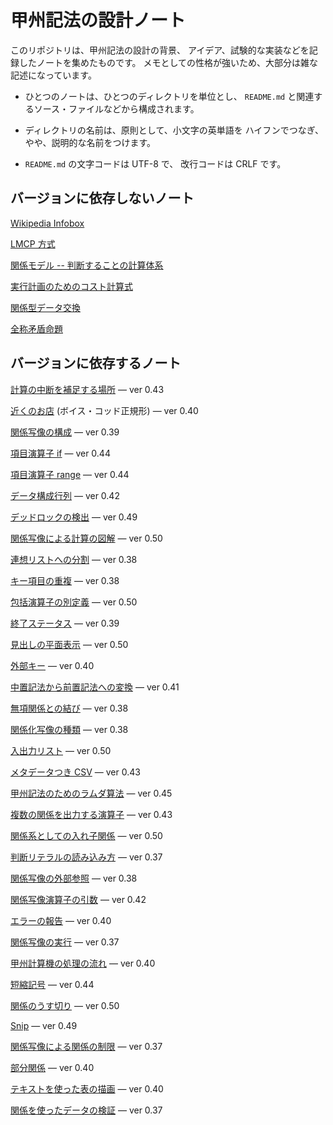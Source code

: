 # 甲州記法の設計ノート



このリポジトリは、甲州記法の設計の背景、
アイデア、試験的な実装などを記録したノートを集めたものです。
メモとしての性格が強いため、大部分は雑な記述になっています。

 - ひとつのノートは、ひとつのディレクトリを単位とし、
   `README.md` と関連するソース・ファイルなどから構成されます。

 - ディレクトリの名前は、原則として、小文字の英単語を
   ハイフンでつなぎ、やや、説明的な名前をつけます。

 - `README.md` の文字コードは UTF-8 で、
   改行コードは CRLF です。



バージョンに依存しないノート
------------------------------------------------------------------

[Wikipedia Infobox][infobox]

[LMCP 方式][lmcp-method]

[関係モデル -- 判断することの計算体系][prezi-relational-model]

[実行計画のためのコスト計算式][rdbms-cost-formula]

[関係型データ交換][rdi]

[全称矛盾命題][universal-contradiction]



バージョンに依存するノート
------------------------------------------------------------------

[計算の中断を補足する場所][abortable-points] — ver 0.43

[近くのお店][boyce-codd-normal-form] (ボイス・コッド正規形) — ver 0.40

[関係写像の構成][construct-relmap] — ver 0.39

[項目演算子 if][cop-if] — ver 0.44

[項目演算子 range][cop-range] — ver 0.44

[データ構成行列][data-component-matrix] — ver 0.42

[デッドロックの検出][deadlock-detection] — ver 0.49

[関係写像による計算の図解][diagram-of-relmap-calculation] — ver 0.50

[連想リストへの分割][divide-into-assoc] — ver 0.38

[キー項目の重複][duplicate-keys] — ver 0.38

[包括演算子の別定義][equivalent-for-down] — ver 0.50

[終了ステータス][exit-status] — ver 0.39

[見出しの平面表示][explain-heading] — ver 0.50

[外部キー][foreign-key] — ver 0.40

[中置記法から前置記法への変換][infix-notation] — ver 0.41

[無項関係との結び][join-with-reldum] — ver 0.38

[関係化写像の種類][kind-of-relfiers] — ver 0.38

[入出力リスト][koshu-markdown] — ver 0.50

[メタデータつき CSV][koshu-xsv] — ver 0.43

[甲州記法のためのラムダ算法][lambda-calculus] — ver 0.45

[複数の関係を出力する演算子][multiple-output] — ver 0.43

[関係系としての入れ子関係][nested-relations-as-relational-system] — ver 0.50

[判断リテラルの読み込み方][read-judge-literals] — ver 0.37

[関係写像の外部参照][relmap-in-outer-section] — ver 0.38

[関係写像演算子の引数][relmap-operand] — ver 0.42

[エラーの報告][report-error] — ver 0.40

[関係写像の実行][run-relmap-using-relation-directly] — ver 0.37

[甲州計算機の処理の流れ][section-level-process] — ver 0.40

[短縮記号][short-signs] — ver 0.44

[関係のうす切り][slices-of-relation] — ver 0.50

[Snip][snip] — ver 0.49

[関係写像による関係の制限][some-and-none] — ver 0.37

[部分関係][subrelation] — ver 0.40

[テキストを使った表の描画][text-table] — ver 0.40

[関係を使ったデータの検証][validation-using-relation] — ver 0.37



[lmcp-method]:                            note/lmcp-method
[prezi-relational-model]:                 note/prezi-relational-model
[rdbms-cost-formula]:                     note/rdbms-cost-formula
[rdi]:                                    note/rdi
[universal-contradiction]:                note/universal-contradiction

[abortable-points]:                       note/abortable-points
[boyce-codd-normal-form]:                 note/boyce-codd-normal-form
[construct-relmap]:                       note/construct-relmap
[cop-if]:                                 note/cop-if
[cop-range]:                              note/cop-range
[data-component-matrix]:                  note/data-component-matrix
[deadlock-detection]:                     note/deadlock-detection
[diagram-of-relmap-calculation]:          note/diagram-of-relmap-calculation
[divide-into-assoc]:                      note/divide-into-assoc
[duplicate-keys]:                         note/duplicate-keys
[equivalent-for-down]:                    note/equivalent-for-down
[exit-status]:                            note/exit-status
[explain-heading]:                        note/explain-heading
[foreign-key]:                            note/foreign-key
[infix-notation]:                         note/infix-notation
[infobox]:                                note/infobox
[join-with-reldum]:                       note/join-with-reldum
[kind-of-relfiers]:                       note/kind-of-relfiers
[koshu-markdown]:                         note/koshu-markdown
[koshu-xsv]:                              note/koshu-xsv
[lambda-calculus]:                        note/lambda-calculus
[nested-relations-as-relational-system]:  note/nested-relations-as-relational-system
[multiple-output]:                        note/multiple-output
[read-judge-literals]:                    note/read-judge-literals
[relmap-in-outer-section]:                note/relmap-in-outer-section
[relmap-operand]:                         note/relmap-operand
[report-error]:                           note/report-error
[run-relmap-using-relation-directly]:     note/run-relmap-using-relation-directly
[section-level-process]:                  note/section-level-process
[short-signs]:                            note/short-signs
[slices-of-relation]:                     note/slices-of-relation
[snip]:                                   note/snip
[some-and-none]:                          note/some-and-none
[subrelation]:                            note/subrelation
[text-table]:                             note/text-table
[validation-using-relation]:              note/validation-using-relation

